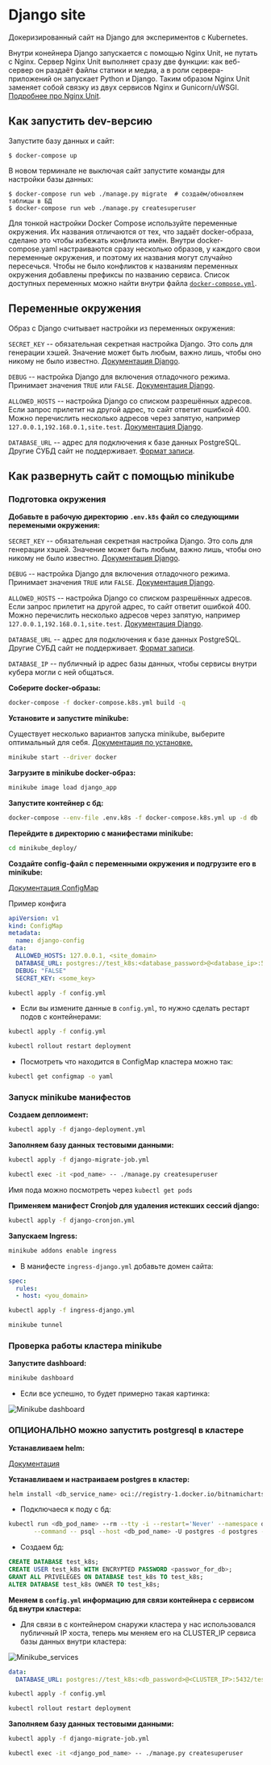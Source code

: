 # Django site

Докеризированный сайт на Django для экспериментов с Kubernetes.

Внутри конейнера Django запускается с помощью Nginx Unit, не путать с Nginx. Сервер Nginx Unit выполняет сразу две функции: как веб-сервер он раздаёт файлы статики и медиа, а в роли сервера-приложений он запускает Python и Django. Таким образом Nginx Unit заменяет собой связку из двух сервисов Nginx и Gunicorn/uWSGI. [Подробнее про Nginx Unit](https://unit.nginx.org/).

## Как запустить dev-версию

Запустите базу данных и сайт:

```shell-session
$ docker-compose up
```

В новом терминале не выключая сайт запустите команды для настройки базы данных:

```shell-session
$ docker-compose run web ./manage.py migrate  # создаём/обновляем таблицы в БД
$ docker-compose run web ./manage.py createsuperuser
```

Для тонкой настройки Docker Compose используйте переменные окружения. Их названия отличаются от тех, что задаёт docker-образа, сделано это чтобы избежать конфликта имён. Внутри docker-compose.yaml настраиваются сразу несколько образов, у каждого свои переменные окружения, и поэтому их названия могут случайно пересечься. Чтобы не было конфликтов к названиям переменных окружения добавлены префиксы по названию сервиса. Список доступных переменных можно найти внутри файла [`docker-compose.yml`](./docker-compose.yml).

## Переменные окружения

Образ с Django считывает настройки из переменных окружения:

`SECRET_KEY` -- обязательная секретная настройка Django. Это соль для генерации хэшей. Значение может быть любым, важно лишь, чтобы оно никому не было известно. [Документация Django](https://docs.djangoproject.com/en/3.2/ref/settings/#secret-key).

`DEBUG` -- настройка Django для включения отладочного режима. Принимает значения `TRUE` или `FALSE`. [Документация Django](https://docs.djangoproject.com/en/3.2/ref/settings/#std:setting-DEBUG).

`ALLOWED_HOSTS` -- настройка Django со списком разрешённых адресов. Если запрос прилетит на другой адрес, то сайт ответит ошибкой 400. Можно перечислить несколько адресов через запятую, например `127.0.0.1,192.168.0.1,site.test`. [Документация Django](https://docs.djangoproject.com/en/3.2/ref/settings/#allowed-hosts).

`DATABASE_URL` -- адрес для подключения к базе данных PostgreSQL. Другие СУБД сайт не поддерживает. [Формат записи](https://github.com/jacobian/dj-database-url#url-schema).

## Как развернуть сайт с помощью minikube 

### Подготовка окружения

**Добавьте в рабочую директорию `.env.k8s` файл со следующими перемеными окружения:**

`SECRET_KEY` -- обязательная секретная настройка Django. Это соль для генерации хэшей. Значение может быть любым, важно лишь, чтобы оно никому не было известно. [Документация Django](https://docs.djangoproject.com/en/3.2/ref/settings/#secret-key).

`DEBUG` -- настройка Django для включения отладочного режима. Принимает значения `TRUE` или `FALSE`. [Документация Django](https://docs.djangoproject.com/en/3.2/ref/settings/#std:setting-DEBUG).

`ALLOWED_HOSTS` -- настройка Django со списком разрешённых адресов. Если запрос прилетит на другой адрес, то сайт ответит ошибкой 400. Можно перечислить несколько адресов через запятую, например `127.0.0.1,192.168.0.1,site.test`. [Документация Django](https://docs.djangoproject.com/en/3.2/ref/settings/#allowed-hosts).

`DATABASE_URL` -- адрес для подключения к базе данных PostgreSQL. Другие СУБД сайт не поддерживает. [Формат записи](https://github.com/jacobian/dj-database-url#url-schema).

`DATABASE_IP` -- публичный ip адрес базы данных, чтобы сервисы внутри кубера могли с ней общаться.

**Соберите docker-образы:**

```sh 
docker-compose -f docker-compose.k8s.yml build -q 
```

**Установите и запустите minikube:** 

Существует несколько вариантов запуска minikube, выберите оптимальный для себя. [Документация по установке.](https://minikube.sigs.k8s.io/docs/start/)  

```sh 
minikube start --driver docker
```

**Загрузите в minikube docker-образ:** 

```sh 
minikube image load django_app 
```

**Запустите контейнер с бд:**

```sh 
docker-compose --env-file .env.k8s -f docker-compose.k8s.yml up -d db 
```

**Перейдите в директорию с манифестами minikube:**

```sh 
cd minikube_deploy/
```

**Создайте config-файл с переменными окружения и подгрузите его в minikube:**

[Документация ConfigMap](https://kubernetes.io/docs/tasks/configure-pod-container/configure-pod-configmap/)

Пример конфига

```yaml 
apiVersion: v1
kind: ConfigMap
metadata:
  name: django-config
data:
  ALLOWED_HOSTS: 127.0.0.1, <site_domain> 
  DATABASE_URL: postgres://test_k8s:<database_password>@<database_ip>:5432 /test_k8s
  DEBUG: "FALSE"
  SECRET_KEY: <some_key> 
```

```sh 
kubectl apply -f config.yml
```

- Если вы измените данные в `config.yml`, то нужно сделать рестарт подов с контейнерами: 

```sh 
kubectl apply -f config.yml
```
 
```sh 
kubectl rollout restart deployment
```

- Посмотреть что находится в ConfigMap кластера можно так:

```sh 
kubectl get configmap -o yaml
```

### Запуск minikube манифестов

**Создаем деплоимент:** 

```sh 
kubectl apply -f django-deployment.yml
```

**Заполняем базу данных тестовыми данными:**

```sh 
kubectl apply -f django-migrate-job.yml
```

```sh 
kubectl exec -it <pod_name> -- ./manage.py createsuperuser
```
Имя пода можно посмотреть через `kubectl get pods`

**Применяем манифест Cronjob для удаления истекших сессий django:** 

```sh 
kubectl apply -f django-cronjon.yml
```

**Запускаем Ingress:**

```sh 
minikube addons enable ingress
```

- В манифесте `ingress-django.yml` добавьте домен сайта: 

```yaml 
spec:
  rules:
  - host: <you_domain>
```

```sh 
kubectl apply -f ingress-django.yml
```

```sh 
minikube tunnel
```

### Проверка работы кластера minikube

**Запустите dashboard:**

```sh 
minikube dashboard
```

- Если все успешно, то будет примерно такая картинка:

![Minikube dashboard](./images/minikube_screen.png)


### ОПЦИОНАЛЬНО можно запустить postgresql в кластере

**Устанавливаем helm:**

[Документация](https://helm.sh/docs/intro/install/)
 
**Устанавливаем и настраиваем postgres в кластер:** 
 
 ```sh 
 helm install <db_service_name> oci://registry-1.docker.io/bitnamicharts/postgresql
 ```

- Подключаеся к поду с бд:

```sh 
kubectl run <db_pod_name> --rm --tty -i --restart='Never' --namespace default --image docker.io/bitnami/postgresql:16.1.0-debian-11-r4 --env="PGPASSWORD=$POSTGRES_PASSWORD" \
       --command -- psql --host <db_pod_name> -U postgres -d postgres -p 5432
 ```

 - Создаем бд:

```sql 
CREATE DATABASE test_k8s;
CREATE USER test_k8s WITH ENCRYPTED PASSWORD <passwor_for_db>;
GRANT ALL PRIVELEGES ON DATABASE test_k8s TO test_k8s;
ALTER DATABASE test_k8s OWNER TO test_k8s;
```

**Меняем в `config.yml` информацию для связи контейнера с сервисом бд внутри кластера:**

- Для связи в с контейнером снаружи кластера у нас использовался публичный IP хоста, теперь мы меняем его на CLUSTER_IP сервиса базы данных внутри кластера:

![Minikube_services](./images/minikube_services.png)
 
```yaml
data:
  DATABASE_URL: postgres://test_k8s:<db_password>@<CLUSTER_IP>:5432/test_k8s
```

```sh 
kubectl apply -f config.yml
```
 
```sh 
kubectl rollout restart deployment
```

**Заполняем базу данных тестовыми данными:**

```sh 
kubectl apply -f django-migrate-job.yml
```

```sh 
kubectl exec -it <django_pod_name> -- ./manage.py createsuperuser
```


 
